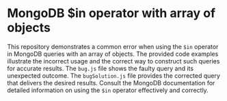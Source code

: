 # MongoDB $in operator with array of objects
This repository demonstrates a common error when using the `$in` operator in MongoDB queries with an array of objects.  The provided code examples illustrate the incorrect usage and the correct way to construct such queries for accurate results.
The `bug.js` file shows the faulty query and its unexpected outcome. The `bugSolution.js` file provides the corrected query that delivers the desired results.  Consult the MongoDB documentation for detailed information on using the `$in` operator effectively and correctly.
